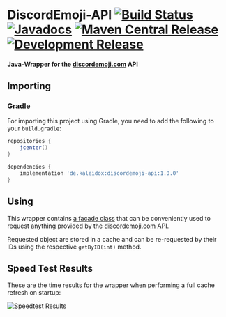 # DiscordEmoji-API [![Build Status](https://github.com/burdoto/DiscordEmoji-API/workflows/Build%20Tests/badge.svg)](https://github.com/burdoto/DiscordEmoji-API/actions) [![Javadocs](http://javadoc.io/badge/de.kaleidox/discordemoji-api.svg)](http://javadoc.io/doc/de.kaleidox/discordemoji-api) [![Maven Central Release](https://maven-badges.herokuapp.com/maven-central/de.kaleidox/discordemoji-api/badge.svg)](https://maven-badges.herokuapp.com/maven-central/de.kaleidox/discordemoji-api) [![Development Release](https://jitpack.io/v/burdoto/DiscordEmoji-API.svg)](https://jitpack.io/#burdoto/DiscordEmoji-API)
#### Java-Wrapper for the [discordemoji.com](https://discordemoji.com/) API


## Importing

### Gradle
For importing this project using Gradle, you need to add the following to your `build.gradle`:
```groovy
repositories {
    jcenter()
}

dependencies {
    implementation 'de.kaleidox:discordemoji-api:1.0.0'
}
```

## Using

This wrapper contains [a facade class](https://burdoto.github.io/DiscordEmoji-API/de/kaleidox/discordemoji/DiscordEmoji.html) that can be conveniently used to request anything provided by the [discordemoji.com](https://discordemoji.com/) API.

Requested object are stored in a cache and can be re-requested by their IDs using the respective `getByID(int)` method.

## Speed Test Results
These are the time results for the wrapper when performing a full cache refresh on startup:

![Speedtest Results](http://kaleidox.de/share/img/api/discordemoji/speedtest-results.png)

